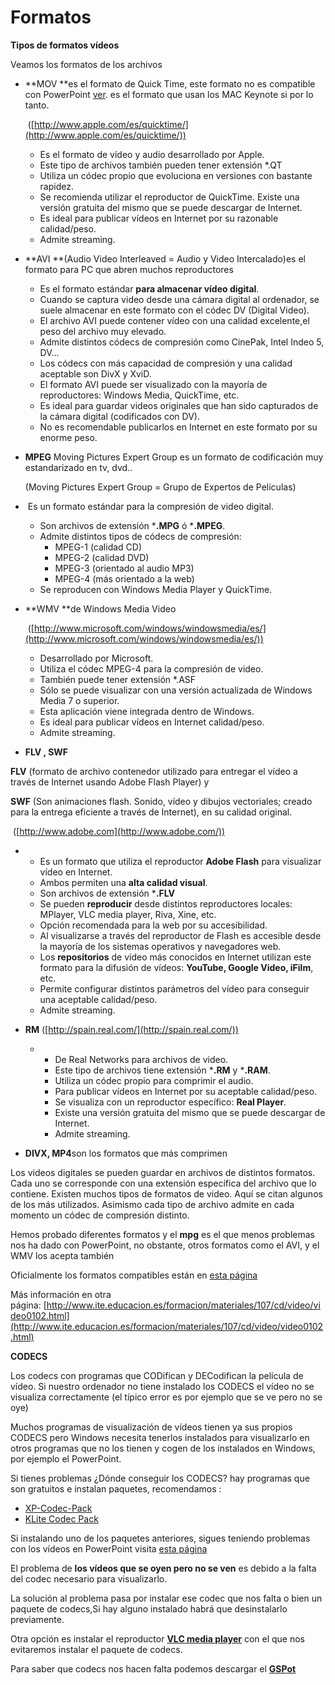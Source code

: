 # Formatos

**Tipos de formatos vídeos**

Veamos los formatos de los archivos

*   **MOV **es el formato de Quick Time, este formato no es compatible con PowerPoint [ver](http://office.microsoft.com/es-es/powerpoint-help/deseo-agregar-una-pelicula-quicktime-mov-a-la-presentacion-HA010048461.aspx). es el formato que usan los MAC Keynote si por lo tanto.
    
     ([http://www.apple.com/es/quicktime/](http://www.apple.com/es/quicktime/))
    
    *   Es el formato de vídeo y audio desarrollado por Apple.
    *   Este tipo de archivos también pueden tener extensión *.QT
    *   Utiliza un códec propio que evoluciona en versiones con bastante rapidez.
    *   Se recomienda utilizar el reproductor de QuickTime. Existe una versión gratuita del mismo que se puede descargar de Internet.
    *   Es ideal para publicar vídeos en Internet por su razonable calidad/peso.
    *   Admite streaming.
    
*   **AVI **(Audio Video Interleaved = Audio y Video Intercalado)es el formato para PC que abren muchos reproductores
    *   Es el formato estándar **para almacenar vídeo digital**.
    *   Cuando se captura video desde una cámara digital al ordenador, se suele almacenar en este formato con el códec DV (Digital Video).
    *   El archivo AVI puede contener vídeo con una calidad excelente,el peso del archivo muy elevado.
    *   Admite distintos códecs de compresión como CinePak, Intel Indeo 5, DV...
    *   Los códecs con más capacidad de compresión y una calidad aceptable son DivX y XviD.
    *   El formato AVI puede ser visualizado con la mayoría de reproductores: Windows Media, QuickTime, etc. 
    *   Es ideal para guardar videos originales que han sido capturados de la cámara digital (codificados con DV).
    *   No es recomendable publicarlos en Internet en este formato por su enorme peso.

*   **MPEG** Moving Pictures Expert Group es un formato de codificación muy estandarizado en tv, dvd..  
      
    (Moving Pictures Expert Group = Grupo de Expertos de Películas)
*    Es un formato estándar para la compresión de video digital.
    
    *   Son archivos de extensión ***.MPG** ó ***.MPEG**.
    *   Admite distintos tipos de códecs de compresión:
        *   MPEG-1 (calidad CD)
        *   MPEG-2 (calidad DVD)
        *   MPEG-3 (orientado al audio MP3)
        *   MPEG-4 (más orientado a la web)
    *   Se reproducen con Windows Media Player y QuickTime.

*   **WMV **de Windows Media Video 
    
     ([http://www.microsoft.com/windows/windowsmedia/es/](http://www.microsoft.com/windows/windowsmedia/es/))
    
    *   Desarrollado por Microsoft.
    *   Utiliza el códec MPEG-4 para la compresión de video.
    *   También puede tener extensión *.ASF
    *   Sólo se puede visualizar con una versión actualizada de Windows Media 7 o superior.
    *   Esta aplicación viene integrada dentro de Windows.
    *   Es ideal para publicar vídeos en Internet calidad/peso.
    *   Admite streaming.

*   **FLV , SWF**

**FLV** (formato de archivo contenedor utilizado para entregar el vídeo a través de Internet usando Adobe Flash Player) y

**SWF** (Son animaciones flash. Sonido, vídeo y dibujos vectoriales; creado para la entrega eficiente a través de Internet), en su calidad original.

 ([http://www.adobe.com](http://www.adobe.com/))

*   *   Es un formato que utiliza el reproductor **Adobe Flash** para visualizar vídeo en Internet.
    *   Ambos permiten una **alta calidad visual**.
    *   Son archivos de extensión ***.FLV**
    *   Se pueden **reproducir** desde distintos reproductores locales: MPlayer, VLC media player, Riva, Xine, etc.
    *   Opción recomendada para la web por su accesibilidad.
    *   Al visualizarse a través del reproductor de Flash es accesible desde la mayoría de los sistemas operativos y navegadores web.
    *   Los **repositorios** de vídeo más conocidos en Internet utilizan este formato para la difusión de vídeos: **YouTube, Google Video, iFilm**, etc.
    *   Permite configurar distintos parámetros del vídeo para conseguir una aceptable calidad/peso.
    *   Admite streaming.
*   **RM** ([http://spain.real.com/](http://spain.real.com/))
    
    *   *   De Real Networks para archivos de video.
        *   Este tipo de archivos tiene extensión ***.RM** y ***.RAM**.
        *   Utiliza un códec propio para comprimir el audio.
        *   Para publicar vídeos en Internet por su aceptable calidad/peso.
        *   Se visualiza con un reproductor específico: **Real Player**.
        *   Existe una versión gratuita del mismo que se puede descargar de Internet.
        *   Admite streaming.

*   **DIVX, MP4**son los formatos que más comprimen

Los videos digitales se pueden guardar en archivos de distintos formatos. Cada uno se corresponde con una extensión específica del archivo que lo contiene. Existen muchos tipos de formatos de video. Aquí se citan algunos de los más utilizados. Asimismo cada tipo de archivo admite en cada momento un códec de compresión distinto.

Hemos probado diferentes formatos y el **mpg** es el que menos problemas nos ha dado con PowerPoint, no obstante, otros formatos como el AVI, y el WMV los acepta también

Oficialmente los formatos compatibles están en [esta página](http://office.microsoft.com/es-es/powerpoint-help/formatos-de-archivo-multimedia-compatibles-HA001230325.aspx) 

Más información en otra página: [http://www.ite.educacion.es/formacion/materiales/107/cd/video/video0102.html](http://www.ite.educacion.es/formacion/materiales/107/cd/video/video0102.html)

**CODECS**

Los codecs con programas que CODifican y DECodifican la película de vídeo. Si nuestro ordenador no tiene instalado los CODECS el vídeo no se visualiza correctamente (el típico error es por ejemplo que se ve pero no se oye)

Muchos programas de visualización de vídeos tienen ya sus propios CODECS pero Windows necesita tenerlos instalados para visualizarlo en otros programas que no los tienen y cogen de los instalados en Windows, por ejemplo el PowerPoint.

Si tienes problemas ¿Dónde conseguir los CODECS? hay programas que son gratuitos e instalan paquetes, recomendamos :

*   [XP-Codec-Pack](http://www.xpcodecpack.com/)
*   [KLite Codec Pack](http://k-lite-codec-pack.softonic.com/)

Si instalando uno de los paquetes anteriores, sigues teniendo problemas con los vídeos en PowerPoint visita [esta página](http://office.microsoft.com/es-es/powerpoint-help/la-pelicula-no-se-reproduce-HA010077716.aspx)

El problema de **los vídeos que se oyen pero no se ven** es debido a la falta del codec necesario para visualizarlo.

La solución al problema pasa por instalar ese codec que nos falta o bien un paquete de codecs,Si hay alguno instalado habrá que desinstalarlo previamente.

Otra opción es instalar el reproductor [**VLC media player**](http://www.videolan.org/vlc/ "VLC") con el que nos evitaremos instalar el paquete de codecs.   
  
Para saber que codecs nos hacen falta podemos descargar el [**GSPot**](http://www.headbands.com/gspot/ "Gspot")

